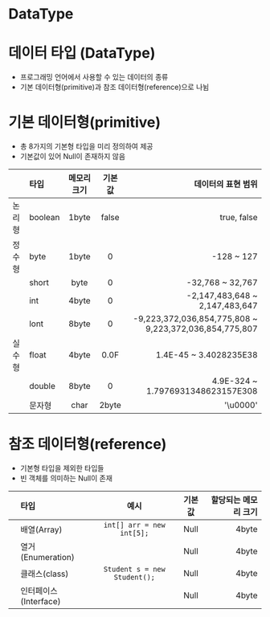 DataType
===

데이터 타입 (DataType)
===
- 프로그래밍 언어에서 사용할 수 있는 데이터의 종류
- 기본 데이터형(primitive)과 참조 데이터형(reference)으로 나뉨

기본 데이터형(primitive)
====
- 총 8가지의 기본형 타입을 미리 정의하여 제공
- 기본값이 있어 Null이 존재하지 않음

|    | 타입 | 메모리 크기 | 기본값 | 데이터의 표현 범위 |
|:---|:---|:---:|:---:|---:|
| 논리형 | boolean | 1byte | false | true, false |
| 정수형 | byte | 1byte | 0 | -128 ~ 127 |
|       | short | byte | 0 | -32,768 ~ 32,767 |
|       | int   | 4byte | 0 | -2,147,483,648 ~ 2,147,483,647 |
|       | lont  | 8byte | 0 | -9,223,372,036,854,775,808 ~ 9,223,372,036,854,775,807 |
| 실수형 | float | 4byte | 0.0F | 1.4E-45 ~ 3.4028235E38 |
|       | double | 8byte | 0 | 4.9E-324 ~ 1.7976931348623157E308 |
|   | 문자형 | char | 2byte | '\u0000' | 0 ~ 65,535 |

참조 데이터형(reference)
====
- 기본형 타입을 제외한 타입들
- 빈 객체를 의미하는 Null이 존재

|   | 타입 | 예시 | 기본값 | 할당되는 메모리 크기 |
|:---|:---|:---:|:---:|---:|
|   | 배열(Array) | ```int[] arr = new int[5];```| Null | 4byte |
|   | 열거(Enumeration) |   | Null | 4byte |
|   | 클래스(class) | ```Student s = new Student();``` | Null | 4byte |
|   | 인터페이스(Interface) |   | Null | 4byte |